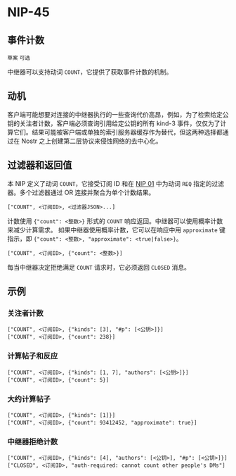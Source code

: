NIP-45
======

事件计数
------------

`草案` `可选`

中继器可以支持动词 `COUNT`，它提供了获取事件计数的机制。

## 动机

客户端可能想要对连接的中继器执行的一些查询代价高昂，例如，为了检索给定公钥的关注者计数，客户端必须查询引用给定公钥的所有 kind-3 事件，仅仅为了计算它们。结果可能被客户端或单独的索引服务器缓存作为替代，但这两种选择都通过在 Nostr 之上创建第二层协议来侵蚀网络的去中心化。

## 过滤器和返回值

本 NIP 定义了动词 `COUNT`，它接受订阅 ID 和在 [NIP 01](01.md) 中为动词 `REQ` 指定的过滤器。多个过滤器通过 OR 连接并聚合为单个计数结果。

```
["COUNT", <订阅ID>, <过滤器JSON>...]
```

计数使用 `{"count": <整数>}` 形式的 `COUNT` 响应返回。中继器可以使用概率计数来减少计算需求。
如果中继器使用概率计数，它可以在响应中用 `approximate` 键指示，即 `{"count": <整数>, "approximate": <true|false>}`。

```
["COUNT", <订阅ID>, {"count": <整数>}]
```

每当中继器决定拒绝满足 `COUNT` 请求时，它必须返回 `CLOSED` 消息。

## 示例

### 关注者计数

```
["COUNT", <订阅ID>, {"kinds": [3], "#p": [<公钥>]}]
["COUNT", <订阅ID>, {"count": 238}]
```

### 计算帖子和反应

```
["COUNT", <订阅ID>, {"kinds": [1, 7], "authors": [<公钥>]}]
["COUNT", <订阅ID>, {"count": 5}]
```

### 大约计算帖子

```
["COUNT", <订阅ID>, {"kinds": [1]}]
["COUNT", <订阅ID>, {"count": 93412452, "approximate": true}]
```

### 中继器拒绝计数

```
["COUNT", <订阅ID>, {"kinds": [4], "authors": [<公钥>], "#p": [<公钥>]}]
["CLOSED", <订阅ID>, "auth-required: cannot count other people's DMs"]
```
